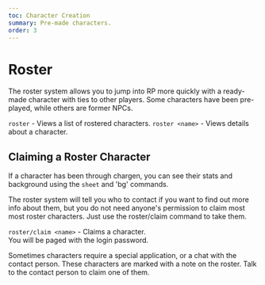 ```yaml
---
toc: Character Creation
summary: Pre-made characters.
order: 3
---
```

# Roster

The roster system allows you to jump into RP more quickly with a ready-made character with ties to other players. Some characters have been pre-played, while others are former NPCs.

`roster` - Views a list of rostered characters.
`roster <name>` - Views details about a character.

## Claiming a Roster Character

If a character has been through chargen, you can see their stats and background using the `sheet` and 'bg' commands. 

The roster system will tell you who to contact if you want to find out more info about them, but you do not need anyone's permission to claim most most roster characters. Just use the roster/claim command to take them.

`roster/claim <name>` - Claims a character.  
        You will be paged with the login password.

Sometimes characters require a special application, or a chat with the contact person.  These characters are marked with a note on the roster.  Talk to the contact person to claim one of them.
